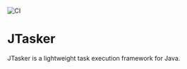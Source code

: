 ![CI](https://github.com/philgal/jtasker/actions/workflows/main.yml/badge.svg)

# JTasker

JTasker is a lightweight task execution framework for Java.
